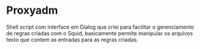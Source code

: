 Proxyadm
=====

Shell script com interface em Dialog que criei para facilitar o gerenciamento de regras criadas com o Squid, basicamente
permite manipular os arquivos texto que contem as entradas para as regras criadas.

